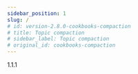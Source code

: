 ```yaml
---
sidebar_position: 1
slug: /
# id: version-2.8.0-cookbooks-compaction
# title: Topic compaction
# sidebar_label: Topic compaction
# original_id: cookbooks-compaction
---
```


1.1.1